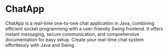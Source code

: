 # ChatApp
 ChatApp is a real-time one-to-one chat application in Java, combining efficient socket programming with a user-friendly Swing frontend. It offers instant messaging, secure communication, and comprehensive documentation for easy setup. Create your real-time chat system effortlessly with Java and Swing.
